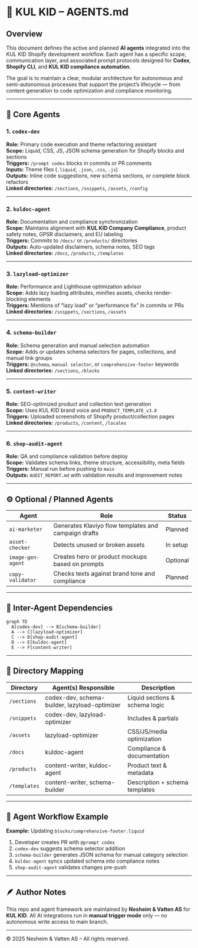 # 🤖 KUL KID – AGENTS.md

## Overview
This document defines the active and planned **AI agents** integrated into the KUL KID Shopify development workflow.
Each agent has a specific scope, communication layer, and associated prompt protocols designed for **Codex**, **Shopify CLI**, and **KUL KID compliance automation**.

The goal is to maintain a clear, modular architecture for autonomous and semi-autonomous processes that support the project’s lifecycle — from content generation to code optimization and compliance monitoring.

---

## 🧠 Core Agents

### 1. `codex-dev`
**Role:** Primary code execution and theme refactoring assistant  
**Scope:** Liquid, CSS, JS, JSON schema generation for Shopify blocks and sections  
**Triggers:** `/prompt codex` blocks in commits or PR comments  
**Inputs:** Theme files (`.liquid`, `.json`, `.css`, `.js`)  
**Outputs:** Inline code suggestions, new schema sections, or complete block refactors  
**Linked directories:** `/sections`, `/snippets`, `/assets`, `/config`

---

### 2. `kuldoc-agent`
**Role:** Documentation and compliance synchronization  
**Scope:** Maintains alignment with **KUL KID Company Compliance**, product safety notes, GPSR disclaimers, and EU labeling  
**Triggers:** Commits to `/docs/` or `/products/` directories  
**Outputs:** Auto-updated disclaimers, schema notes, SEO tags  
**Linked directories:** `/docs`, `/products`, `/templates`

---

### 3. `lazyload-optimizer`
**Role:** Performance and Lighthouse optimization advisor  
**Scope:** Adds lazy loading attributes, minifies assets, checks render-blocking elements  
**Triggers:** Mentions of “lazy load” or “performance fix” in commits or PRs  
**Linked directories:** `/snippets`, `/sections`, `/assets`

---

### 4. `schema-builder`
**Role:** Schema generation and manual selection automation  
**Scope:** Adds or updates schema selectors for pages, collections, and manual link groups  
**Triggers:** `@schema`, `manual selector`, or `comprehensive-footer` keywords  
**Linked directories:** `/sections`, `/blocks`

---

### 5. `content-writer`
**Role:** SEO-optimized product and collection text generation  
**Scope:** Uses KUL KID brand voice and `PRODUCT_TEMPLATE_v3.8`  
**Triggers:** Uploaded screenshots of Shopify product/collection pages  
**Linked directories:** `/products`, `/content`, `/locales`

---

### 6. `shop-audit-agent`
**Role:** QA and compliance validation before deploy  
**Scope:** Validates schema links, theme structure, accessibility, meta fields  
**Triggers:** Manual run before pushing to `main`  
**Outputs:** `AUDIT_REPORT.md` with validation results and improvement notes

---

## ⚙️ Optional / Planned Agents
| Agent | Role | Status |
|-------|------|--------|
| `ai-marketer` | Generates Klaviyo flow templates and campaign drafts | Planned |
| `asset-checker` | Detects unused or broken assets | In setup |
| `image-gen-agent` | Creates hero or product mockups based on prompts | Optional |
| `copy-validator` | Checks texts against brand tone and compliance | Planned |

---

## 🔗 Inter-Agent Dependencies
```mermaid
graph TD
  A[codex-dev] --> B[schema-builder]
  A --> C[lazyload-optimizer]
  C --> D[shop-audit-agent]
  D --> E[kuldoc-agent]
  E --> F[content-writer]
```

---

## 📂 Directory Mapping

| Directory    | Agent(s) Responsible                          | Description                    |
| ------------ | --------------------------------------------- | ------------------------------ |
| `/sections`  | codex-dev, schema-builder, lazyload-optimizer | Liquid sections & schema logic |
| `/snippets`  | codex-dev, lazyload-optimizer                 | Includes & partials            |
| `/assets`    | lazyload-optimizer                            | CSS/JS/media optimization      |
| `/docs`      | kuldoc-agent                                  | Compliance & documentation     |
| `/products`  | content-writer, kuldoc-agent                  | Product text & metadata        |
| `/templates` | content-writer, schema-builder                | Description + schema templates |

---

## 🧩 Agent Workflow Example

**Example:** Updating `blocks/comprehensive-footer.liquid`

1. Developer creates PR with `@prompt codex`
2. `codex-dev` suggests schema selector addition
3. `schema-builder` generates JSON schema for manual category selection
4. `kuldoc-agent` syncs updated schema into compliance notes
5. `shop-audit-agent` validates changes pre-push

---

## 🪶 Author Notes

This repo and agent framework are maintained by **Nesheim & Vatten AS** for **KUL KID**.
All AI integrations run in **manual trigger mode** only — no autonomous write access to main branch.

---

© 2025 Nesheim & Vatten AS – All rights reserved.

